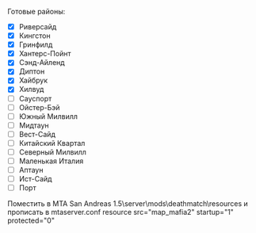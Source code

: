 Готовые районы:
- [x] Риверсайд
- [x] Кингстон
- [x] Гринфилд
- [x] Хантерс-Пойнт
- [x] Сэнд-Айленд
- [x] Диптон
- [x] Хайбрук
- [x] Хилвуд
- [ ] Сауспорт
- [ ] Ойстер-Бэй
- [ ] Южный Милвилл
- [ ] Мидтаун
- [ ] Вест-Сайд
- [ ] Китайский Квартал
- [ ] Северный Милвилл
- [ ] Маленькая Италия
- [ ] Аптаун
- [ ] Ист-Сайд
- [ ] Порт

Поместить в MTA San Andreas 1.5\server\mods\deathmatch\resources и прописать в mtaserver.conf resource src="map_mafia2" startup="1" protected="0" 
